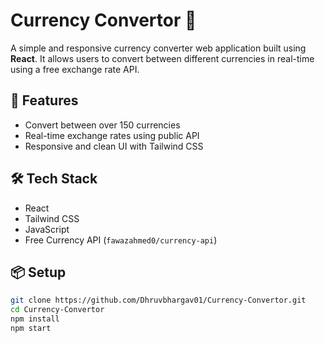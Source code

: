 # Currency Convertor 💱

A simple and responsive currency converter web application built using **React**. It allows users to convert between different currencies in real-time using a free exchange rate API.

## 🚀 Features

- Convert between over 150 currencies
- Real-time exchange rates using public API
- Responsive and clean UI with Tailwind CSS

## 🛠️ Tech Stack

- React
- Tailwind CSS
- JavaScript
- Free Currency API (`fawazahmed0/currency-api`)

## 📦 Setup

```bash
git clone https://github.com/Dhruvbhargav01/Currency-Convertor.git
cd Currency-Convertor
npm install
npm start
